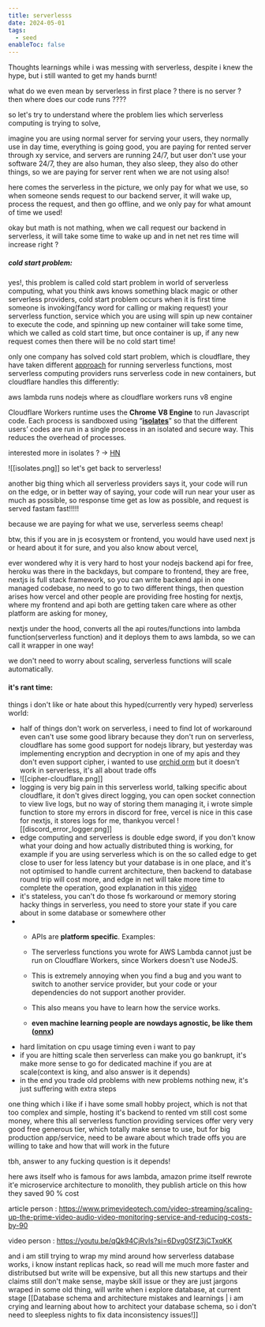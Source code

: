 ```yaml
---
title: serverlesss
date: 2024-05-01
tags:
  - seed
enableToc: false
---
```

Thoughts learnings while i was messing with serverless, despite i knew the hype, but i still wanted to get my hands burnt!

what do we even mean by serverless in first place ?
there is no server ? then where does our code runs ????

so let's try to understand where the problem lies which serverless computing is trying to solve,

imagine you are using normal server for serving your users, they normally use in day time, everything is going good, you are paying for rented server through xy service, and servers are running 24/7, but user don't use your software 24/7, they are also human, they also sleep, they also do other things, so we are paying for server rent when we are not using also!

here comes the serverless in the picture, we only pay for what we use, so when someone sends request to our backend server, it will wake up, process the request, and then go offline, and we only pay for what amount of time we used!

okay but math is not mathing, when we call request our backend  in serverless, it will take some time to wake up and in net net res time will increase right ?

##### cold start problem:

yes!, this problem is called cold start problem in world of serverless computing, what you think aws knows something black magic or other serverless providers, cold start problem occurs when it is first time someone is invoking(fancy word for calling or making request) your serverless function, service which you are using will spin up new container to execute the code, and spinning up new container will take some time, which we called as cold start time, but once container is up, if any new request comes then there will be no cold start time!

only one company has solved cold start problem, which is cloudflare, they have taken different [approach](https://blog.cloudflare.com/cloud-computing-without-containers/) for running serverless functions, most serverless computing providers runs serverless code in new containers, but cloudflare handles this differently:

aws lambda runs nodejs where as cloudflare workers runs v8 engine

Cloudflare Workers runtime uses the **Chrome** **V8 Engine** to run Javascript code. Each process is sandboxed using “**[isolates](https://v8docs.nodesource.com/node-0.8/d5/dda/classv8_1_1_isolate.html)**” so that the different users’ codes are run in a single process in an isolated and secure way. This reduces the overhead of processes.

interested more in isolates ? -> [HN](https://news.ycombinator.com/item?id=31740885)

![[isolates.png]]
so let's get back to serverless!

another big thing which all serverless providers says it, your code will run on the edge, or in better way of saying, your code will run near your user as much as possible, so response time get as low as possible, and request is served fastam fast!!!!!

because we are paying for what we use, serverless seems cheap!

btw, this if you are in js ecosystem or frontend, you would have used next js or heard about it for sure, and you also know about vercel,

ever wondered why it is very hard to host your nodejs backend api for free, heroku was there in the backdays, but compare to frontend, they are free, nextjs is full stack framework, so you can write backend api in one managed codebase, no need to go to two different things, then question arises how vercel and other people are providing free hosting for nextjs, where my frontend and api both are getting taken care where as other platform are asking for money,

nextjs under the hood, converts all the api routes/functions into lambda function(serverless function) and it deploys them to aws lambda, so we can call it wrapper in one way!

we don't need to worry about scaling, serverless functions will scale automatically.
#### it's rant time:

things i don't like or hate about this hyped(currently very hyped) serverless world:

- half of things don't work on serverless, i need to find lot of workaround even can't use some good library because they don't run on serverless, cloudflare has some good support for nodejs library, but yesterday was implementing encryption and decryption in one of my apis and they don't even support cipher, i wanted to use [orchid orm](https://orchid-orm.netlify.app/) but it doesn't work in serverless, it's all about trade offs
- ![[cipher-cloudflare.png]]
- logging is very big pain in this serverless world, talking specific about cloudflare, it don't gives direct logging, you can open socket connection to view live logs, but no way of storing them managing it, i wrote simple function to store my errors in discord for free, vercel is nice in this case for nextjs, it stores logs for me, thankyou vercel ![[discord_error_logger.png]]
 - edge computing and serverless is double edge sword, if you don't know what your doing and how actually distributed thing is working, for example if you are using serverless which is on the so called edge to get close to user for less latency but your database is in one place, and it's not optimised to handle current architecture, then backend to database round trip will cost more, and edge in net will take more time to complete the operation, good explanation in this [video](https://youtu.be/UPo_Xahee1g?si=gfZ4J3paR8H6x_Ey)
 - it's stateless, you can't do those fs workaround or memory storing hacky things in serverless, you need to store your state if you care about in some database or somewhere other
 - - APIs are **platform specific**. Examples:
    
    - The serverless functions you wrote for AWS Lambda cannot just be run on Cloudflare Workers, since Workers doesn't use NodeJS.
    - This is extremely annoying when you find a bug and you want to switch to another service provider, but your code or your dependencies do not support another provider.
    - This also means you have to learn how the service works.
	- **even machine learning people are nowdays agnostic, be like them ([onnx](https://onnxruntime.ai/))**
- hard limitation on cpu usage timing even i want to pay
- if you are hitting scale then serverless can make you go bankrupt, it's make more sense to go for dedicated machine if you are at scale(context is king, and also answer is it depends)
- in the end you trade old problems with new problems nothing new, it's just suffering with extra steps

one thing which i like if i have some small hobby project, which is not that too complex and simple, hosting it's backend to rented vm still cost some money, where this all serverless function providing services offer very very good free generous tier, which totally make sense to use, but for big production app/service, need to be aware about which trade offs you are willing to take and how that will work in the future

tbh, answer to any fucking question is it depends!

here aws itself who is famous for aws lambda, amazon prime itself rewrote it'e microservice architecture to monolith, they publish article on this how they saved 90 % cost

article person : https://www.primevideotech.com/video-streaming/scaling-up-the-prime-video-audio-video-monitoring-service-and-reducing-costs-by-90

video person : https://youtu.be/qQk94CjRvIs?si=6Dvg0SfZ3jCTxqKK



and i am still trying to wrap my mind around how serverless database works, i know instant replicas hack, so read will me much more faster and distributsed but write will be expensive, but all this new startups and their claims still don't make sense, maybe skill issue or they are just jargons wraped in some old thing, will write when i explore database, at current stage [[Database schema and architecture mistakes and learnings | i am crying and learning about how to architect your database schema, so i don't need to sleepless nights to fix data inconsistency issues!]]